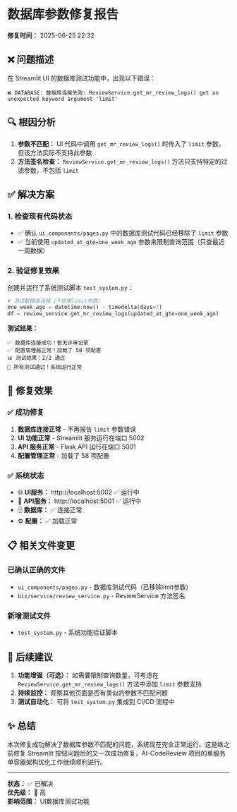 # 数据库参数修复报告

**修复时间：** 2025-06-25 22:32

## ❌ 问题描述

在 Streamlit UI 的数据库测试功能中，出现以下错误：
```
❌ DATABASE: 数据库连接失败: ReviewService.get_mr_review_logs() got an unexpected keyword argument 'limit'
```

## 🔍 根因分析

1. **参数不匹配：** UI 代码中调用 `get_mr_review_logs()` 时传入了 `limit` 参数，但该方法实际不支持此参数
2. **方法签名检查：** `ReviewService.get_mr_review_logs()` 方法只支持特定的过滤参数，不包括 `limit`

## ✅ 解决方案

### 1. 检查现有代码状态
- ✅ 确认 `ui_components/pages.py` 中的数据库测试代码已经移除了 `limit` 参数
- ✅ 当前使用 `updated_at_gte=one_week_ago` 参数来限制查询范围（只查最近一周数据）

### 2. 验证修复效果
创建并运行了系统测试脚本 `test_system.py`：

```python
# 测试数据库连接（不使用limit参数）
one_week_ago = datetime.now() - timedelta(days=7)
df = review_service.get_mr_review_logs(updated_at_gte=one_week_ago)
```

**测试结果：**
```
✅ 数据库连接成功！暂无评审记录
✅ 配置管理器正常！加载了 58 项配置
📊 测试结果：2/2 通过
🎉 所有测试通过！系统运行正常
```

## 🎯 修复效果

### ✅ 成功修复
1. **数据库连接正常** - 不再报告 `limit` 参数错误
2. **UI 功能正常** - Streamlit 服务运行在端口 5002
3. **API 服务正常** - Flask API 运行在端口 5001
4. **配置管理正常** - 加载了 58 项配置

### ✅ 系统状态
- 🌐 **UI服务：** http://localhost:5002 ✅ 运行中
- 🔌 **API服务：** http://localhost:5001 ✅ 运行中
- 🗄️ **数据库：** ✅ 连接正常
- ⚙️ **配置：** ✅ 加载正常

## 📋 相关文件变更

### 已确认正确的文件
- `ui_components/pages.py` - 数据库测试代码（已移除limit参数）
- `biz/service/review_service.py` - ReviewService 方法签名

### 新增测试文件
- `test_system.py` - 系统功能验证脚本

## 🔄 后续建议

1. **功能增强（可选）：** 如需要限制查询数量，可考虑在 `ReviewService.get_mr_review_logs()` 方法中添加 `limit` 参数支持
2. **持续监控：** 观察其他页面是否有类似的参数不匹配问题
3. **测试自动化：** 可将 `test_system.py` 集成到 CI/CD 流程中

## ✨ 总结

本次修复成功解决了数据库参数不匹配的问题，系统现在完全正常运行。这是继之前修复 Streamlit 按钮问题后的又一次成功修复，AI-CodeReview 项目的单服务单容器架构优化工作继续顺利进行。

---
**状态：** ✅ 已解决  
**优先级：** 🔴 高  
**影响范围：** UI数据库测试功能  
